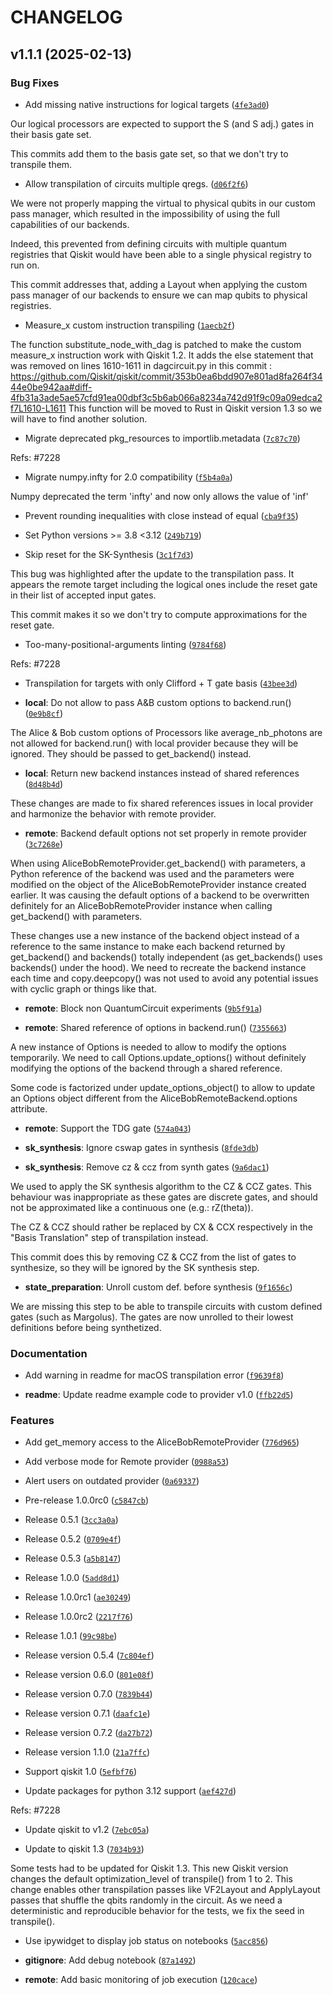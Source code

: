 # CHANGELOG


## v1.1.1 (2025-02-13)

### Bug Fixes

- Add missing native instructions for logical targets
  ([`4fe3ad0`](https://github.com/Alice-Bob-SW/qiskit-alice-bob-provider/commit/4fe3ad04d015a5c99dece81e8b7021f3f9da7bce))

Our logical processors are expected to support the S (and S adj.) gates in their basis gate set.

This commits add them to the basis gate set, so that we don't try to transpile them.

- Allow transpilation of circuits multiple qregs.
  ([`d06f2f6`](https://github.com/Alice-Bob-SW/qiskit-alice-bob-provider/commit/d06f2f624934c887db3c5785527bef9a868e7c70))

We were not properly mapping the virtual to physical qubits in our custom pass manager, which
  resulted in the impossibility of using the full capabilities of our backends.

Indeed, this prevented from defining circuits with multiple quantum registries that Qiskit would
  have been able to a single physical registry to run on.

This commit addresses that, adding a Layout when applying the custom pass manager of our backends to
  ensure we can map qubits to physical registries.

- Measure_x custom instruction transpiling
  ([`1aecb2f`](https://github.com/Alice-Bob-SW/qiskit-alice-bob-provider/commit/1aecb2f2bf85c4ebb9263eda3cd4eda1b868ddc9))

The function substitute_node_with_dag is patched to make the custom measure_x instruction work with
  Qiskit 1.2. It adds the else statement that was removed on lines 1610-1611 in dagcircuit.py in
  this commit :
  https://github.com/Qiskit/qiskit/commit/353b0ea6bdd907e801ad8fa264f3444e0be942aa#diff-4fb31a3ade5ae57cfd91ea00dbf3c5b6ab066a8234a742d91f9c09a09edca2f7L1610-L1611
  This function will be moved to Rust in Qiskit version 1.3 so we will have to find another
  solution.

- Migrate deprecated pkg_resources to importlib.metadata
  ([`7c87c70`](https://github.com/Alice-Bob-SW/qiskit-alice-bob-provider/commit/7c87c7048baf80c1b6226625b99fcf1b38d640c8))

Refs: #7228

- Migrate numpy.infty for 2.0 compatibility
  ([`f5b4a0a`](https://github.com/Alice-Bob-SW/qiskit-alice-bob-provider/commit/f5b4a0a35b21c9445f5d4d563efde7e4a5022edb))

Numpy deprecated the term 'infty' and now only allows the value of 'inf'

- Prevent rounding inequalities with close instead of equal
  ([`cba9f35`](https://github.com/Alice-Bob-SW/qiskit-alice-bob-provider/commit/cba9f355e09eb306822c7a84808fb6f857400cb4))

- Set Python versions >= 3.8 <3.12
  ([`249b719`](https://github.com/Alice-Bob-SW/qiskit-alice-bob-provider/commit/249b719f836aecf3da9e69e5cbfd7c5af65ea45b))

- Skip reset for the SK-Synthesis
  ([`3c1f7d3`](https://github.com/Alice-Bob-SW/qiskit-alice-bob-provider/commit/3c1f7d3d3f47ae793c7570fc8f39581008f96a0e))

This bug was highlighted after the update to the transpilation pass. It appears the remote target
  including the logical ones include the reset gate in their list of accepted input gates.

This commit makes it so we don't try to compute approximations for the reset gate.

- Too-many-positional-arguments linting
  ([`9784f68`](https://github.com/Alice-Bob-SW/qiskit-alice-bob-provider/commit/9784f68b6a89b6e1b5ef448e68730e7bacdd83d2))

Refs: #7228

- Transpilation for targets with only Clifford + T gate basis
  ([`43bee3d`](https://github.com/Alice-Bob-SW/qiskit-alice-bob-provider/commit/43bee3d6ed84ac92135defdacc9dbe11a747cd26))

- **local**: Do not allow to pass A&B custom options to backend.run()
  ([`0e9b8cf`](https://github.com/Alice-Bob-SW/qiskit-alice-bob-provider/commit/0e9b8cfea3b68f741fb4bb3d4cbdfbf84771518f))

The Alice & Bob custom options of Processors like average_nb_photons are not allowed for
  backend.run() with local provider because they will be ignored. They should be passed to
  get_backend() instead.

- **local**: Return new backend instances instead of shared references
  ([`8d48b4d`](https://github.com/Alice-Bob-SW/qiskit-alice-bob-provider/commit/8d48b4d2cef5378d1489e2d578ada8015e87ba6a))

These changes are made to fix shared references issues in local provider and harmonize the behavior
  with remote provider.

- **remote**: Backend default options not set properly in remote provider
  ([`3c7268e`](https://github.com/Alice-Bob-SW/qiskit-alice-bob-provider/commit/3c7268e4e3b8acb72550c956e2cb7e0ca497b6f5))

When using AliceBobRemoteProvider.get_backend() with parameters, a Python reference of the backend
  was used and the parameters were modified on the object of the AliceBobRemoteProvider instance
  created earlier. It was causing the default options of a backend to be overwritten definitely for
  an AliceBobRemoteProvider instance when calling get_backend() with parameters.

These changes use a new instance of the backend object instead of a reference to the same instance
  to make each backend returned by get_backend() and backends() totally independent (as
  get_backends() uses backends() under the hood). We need to recreate the backend instance each time
  and copy.deepcopy() was not used to avoid any potential issues with cyclic graph or things like
  that.

- **remote**: Block non QuantumCircuit experiments
  ([`9b5f91a`](https://github.com/Alice-Bob-SW/qiskit-alice-bob-provider/commit/9b5f91af48c002445086a690d62657f92d670c77))

- **remote**: Shared reference of options in backend.run()
  ([`7355663`](https://github.com/Alice-Bob-SW/qiskit-alice-bob-provider/commit/7355663fcd09f545521abcec9a4b4d0f8a95a037))

A new instance of Options is needed to allow to modify the options temporarily. We need to call
  Options.update_options() without definitely modifying the options of the backend through a shared
  reference.

Some code is factorized under update_options_object() to allow to update an Options object different
  from the AliceBobRemoteBackend.options attribute.

- **remote**: Support the TDG gate
  ([`574a043`](https://github.com/Alice-Bob-SW/qiskit-alice-bob-provider/commit/574a043da52ade66d97bb06df4abe1e609b04633))

- **sk_synthesis**: Ignore cswap gates in synthesis
  ([`8fde3db`](https://github.com/Alice-Bob-SW/qiskit-alice-bob-provider/commit/8fde3db72d439a320703c4ff695c96612e7cea76))

- **sk_synthesis**: Remove cz & ccz from synth gates
  ([`9a6dac1`](https://github.com/Alice-Bob-SW/qiskit-alice-bob-provider/commit/9a6dac1e138d5bd1bc548fb9345ada39eb6b32dd))

We used to apply the SK synthesis algorithm to the CZ & CCZ gates. This behaviour was inappropriate
  as these gates are discrete gates, and should not be approximated like a continuous one (e.g.:
  rZ(theta)).

The CZ & CCZ should rather be replaced by CX & CCX respectively in the "Basis Translation" step of
  transpilation instead.

This commit does this by removing CZ & CCZ from the list of gates to synthesize, so they will be
  ignored by the SK synthesis step.

- **state_preparation**: Unroll custom def. before synthesis
  ([`9f1656c`](https://github.com/Alice-Bob-SW/qiskit-alice-bob-provider/commit/9f1656ce7f2700513bdc99480295bbfdd27600cc))

We are missing this step to be able to transpile circuits with custom defined gates (such as
  Margolus). The gates are now unrolled to their lowest definitions before being synthetized.

### Documentation

- Add warning in readme for macOS transpilation error
  ([`f9639f8`](https://github.com/Alice-Bob-SW/qiskit-alice-bob-provider/commit/f9639f8c876fbe5d1bbf42d91e55eec36e86e6df))

- **readme**: Update readme example code to provider v1.0
  ([`ffb22d5`](https://github.com/Alice-Bob-SW/qiskit-alice-bob-provider/commit/ffb22d5be9c053d6dbb5fceea4d5e65ddb73f18b))

### Features

- Add get_memory access to the AliceBobRemoteProvider
  ([`776d965`](https://github.com/Alice-Bob-SW/qiskit-alice-bob-provider/commit/776d965f49f89541662044e17f0d1216a9ae74f5))

- Add verbose mode for Remote provider
  ([`0988a53`](https://github.com/Alice-Bob-SW/qiskit-alice-bob-provider/commit/0988a5333ef53a7e70fd8ff276139acc14e6fa2a))

- Alert users on outdated provider
  ([`0a69337`](https://github.com/Alice-Bob-SW/qiskit-alice-bob-provider/commit/0a69337f476b8b2fbbc19b45fc53acc041bb8f2c))

- Pre-release 1.0.0rc0
  ([`c5847cb`](https://github.com/Alice-Bob-SW/qiskit-alice-bob-provider/commit/c5847cbf31880f214b8467432207eb665c832778))

- Release 0.5.1
  ([`3cc3a0a`](https://github.com/Alice-Bob-SW/qiskit-alice-bob-provider/commit/3cc3a0a0a202f6e6f08c321c39a403f946bdaea2))

- Release 0.5.2
  ([`0709e4f`](https://github.com/Alice-Bob-SW/qiskit-alice-bob-provider/commit/0709e4fe34b3180725bd045d8235a11d5826af80))

- Release 0.5.3
  ([`a5b8147`](https://github.com/Alice-Bob-SW/qiskit-alice-bob-provider/commit/a5b8147bdb50f45e956bea57abccd9ebcbb39477))

- Release 1.0.0
  ([`5add8d1`](https://github.com/Alice-Bob-SW/qiskit-alice-bob-provider/commit/5add8d126ce88463fa4fe5e09f961633ceabde72))

- Release 1.0.0rc1
  ([`ae30249`](https://github.com/Alice-Bob-SW/qiskit-alice-bob-provider/commit/ae30249cf4d74404e77b2b2ca6945fcc61d98374))

- Release 1.0.0rc2
  ([`2217f76`](https://github.com/Alice-Bob-SW/qiskit-alice-bob-provider/commit/2217f76e9e8d6ef95c1a9387efc41ebb9f4f2ad0))

- Release 1.0.1
  ([`99c98be`](https://github.com/Alice-Bob-SW/qiskit-alice-bob-provider/commit/99c98bebb85bdb20756e160599e75671e23efe15))

- Release version 0.5.4
  ([`7c804ef`](https://github.com/Alice-Bob-SW/qiskit-alice-bob-provider/commit/7c804ef63b294ae8318e445f53030055fa53f168))

- Release version 0.6.0
  ([`801e08f`](https://github.com/Alice-Bob-SW/qiskit-alice-bob-provider/commit/801e08f98bd0890485b7a97db045058a482bf4c2))

- Release version 0.7.0
  ([`7839b44`](https://github.com/Alice-Bob-SW/qiskit-alice-bob-provider/commit/7839b44e75667e670ed5709a50e5ea6757f2009e))

- Release version 0.7.1
  ([`daafc1e`](https://github.com/Alice-Bob-SW/qiskit-alice-bob-provider/commit/daafc1ea988979d63f97ce3ef00e0cb2a9474b5a))

- Release version 0.7.2
  ([`da27b72`](https://github.com/Alice-Bob-SW/qiskit-alice-bob-provider/commit/da27b72b73af4358433bd1f98991ee53ebcb0be1))

- Release version 1.1.0
  ([`21a7ffc`](https://github.com/Alice-Bob-SW/qiskit-alice-bob-provider/commit/21a7ffc122191c6074e16a6c78fadb9bfa3bcc40))

- Support qiskit 1.0
  ([`5efbf76`](https://github.com/Alice-Bob-SW/qiskit-alice-bob-provider/commit/5efbf76f35e2cb8ea1e17d44c04fdb1911fc27b4))

- Update packages for python 3.12 support
  ([`aef427d`](https://github.com/Alice-Bob-SW/qiskit-alice-bob-provider/commit/aef427d90e975a9e5f13a945c00d702a6e2e72ab))

Refs: #7228

- Update qiskit to v1.2
  ([`7ebc05a`](https://github.com/Alice-Bob-SW/qiskit-alice-bob-provider/commit/7ebc05a44014ea1c2a6a5cd4280b88f1f858043b))

- Update to qiskit 1.3
  ([`7034b93`](https://github.com/Alice-Bob-SW/qiskit-alice-bob-provider/commit/7034b9326753d84e602e989e93e25091e819fe02))

Some tests had to be updated for Qiskit 1.3. This new Qiskit version changes the default
  optimization_level of transpile() from 1 to 2. This change enables other transpilation passes like
  VF2Layout and ApplyLayout passes that shuffle the qbits randomly in the circuit. As we need a
  deterministic and reproducible behavior for the tests, we fix the seed in transpile().

- Use ipywidget to display job status on notebooks
  ([`5acc856`](https://github.com/Alice-Bob-SW/qiskit-alice-bob-provider/commit/5acc8566844b63f5cf1c1944c5d68cae3fba11a6))

- **gitignore**: Add debug notebook
  ([`87a1492`](https://github.com/Alice-Bob-SW/qiskit-alice-bob-provider/commit/87a149245e551437d219dae3ae51f4c82bb0febb))

- **remote**: Add basic monitoring of job execution
  ([`120cace`](https://github.com/Alice-Bob-SW/qiskit-alice-bob-provider/commit/120cacea3bb5fc1f855365d89abf8fabee7929a2))
